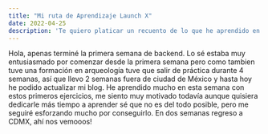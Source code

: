 ```yaml
---
title: "Mi ruta de Aprendizaje Launch X"
date: 2022-04-25
description: 'Te quiero platicar un recuento de lo que he aprendido en Launch X  de Innovaccion Virtual al 25 de Abril de 2022'
---
```


Hola, apenas terminé la primera semana de backend. 
Lo sé estaba muy entusiasmado por comenzar desde la primera semana pero como tambien tuve una formación en arqueología
tuve que salir de práctica durante 4 semanas, así
 que llevo 2 semanas fuera de ciudad de México y hasta hoy he podido actualizar mi blog.
 He aprendido mucho en esta semana con estos primeros ejercicios, me siento muy motivado todavía
 aunque quisiera dedicarle más tiempo a aprender sé
 que no es del todo posible, pero me seguiré
 esforzando mucho por conseguirlo.
 En dos semanas regreso a CDMX, ahí
nos vemooos! 
